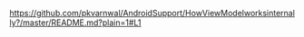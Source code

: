 https://github.com/pkvarnwal/AndroidSupport/HowViewModelworksinternally?/master/README.md?plain=1#L1

